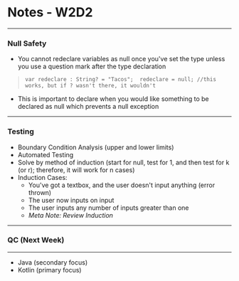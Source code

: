 
# Notes - W2D2

---

### Null Safety

- You cannot redeclare variables as null once you've set the type unless you use a question mark after the type declaration
>`var redeclare : String? = "Tacos"; 
 redeclare = null; //this works, but if ? wasn't there, it wouldn't`
- This is important to declare when you would like something to be declared as null which prevents a null exception

---

### Testing

- Boundary Condition Analysis (upper and lower limits)
- Automated Testing
- Solve by method of induction (start for null, test for 1, and then test for k (or r); therefore, it will work for n cases)
- Induction Cases:
     - You've got a textbox, and the user doesn't input anything (error thrown)
     - The user now inputs on input
     - The user inputs any number of inputs greater than one
     - *Meta Note: Review Induction*

---

### QC (Next Week)

---

- Java (secondary focus)
- Kotlin (primary focus)